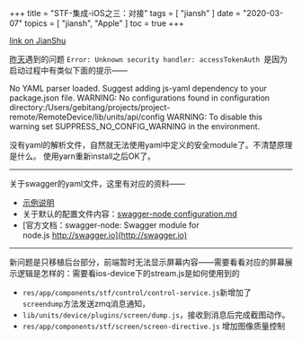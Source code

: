 +++
title = "STF-集成-iOS之三：对接"
tags = [
    "jiansh"
]
date = "2020-03-07"
topics = [
    "jiansh",
    "Apple"
]
toc = true
+++



[link on JianShu](https://www.jianshu.com/p/9829abb40149)

[昨天](https://www.jianshu.com/p/cfe66350c5fa)遇到的问题 `Error: Unknown security handler: accessTokenAuth `是因为启动过程中有类似下面的提示——

No YAML parser loaded.  Suggest adding js-yaml dependency to your package.json file.
WARNING: No configurations found in configuration directory:/Users/gebitang/projects/project-remote/RemoteDevice/lib/units/api/config
WARNING: To disable this warning set SUPPRESS_NO_CONFIG_WARNING in the environment.

没有yaml的解析文件，自然就无法使用yaml中定义的安全module了。不清楚原理是什么。 使用yarn重新install之后OK了。

---

关于swagger的yaml文件，这里有对应的资料——
- [示例说明](https://scotch.io/tutorials/speed-up-your-restful-api-development-in-node-js-with-swagger) 
- 关于默认的配置文件内容：[swagger-node configuration.md](https://github.com/swagger-api/swagger-node/blob/master/docs/configuration.md)
- [官方文档：swagger-node: Swagger module for node.js [http://swagger.io](http://swagger.io) ](https://github.com/swagger-api/swagger-node/blob/master/docs/README.md)

--- 

新问题是只移植后台部分，前端暂时无法显示屏幕内容——需要看看对应的屏幕展示逻辑是怎样的：需要看ios-device下的stream.js是如何使用到的

- `res/app/components/stf/control/control-service.js`新增加了 `screendump`方法发送zmq消息通知，
- `lib/units/device/plugins/screen/dump.js`，接收到消息后完成截图动作。
- `res/app/components/stf/screen/screen-directive.js` 增加图像质量控制
